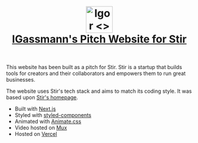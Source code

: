 <h1 align="center">
  <a href="https://igor4stir.com/">
    <img alt="Igor <> Stir" title="Igor <> Stir" src="https://github.com/IGassmann/stir-pitch-website/blob/main/public/apple-icon-144x-144.png" height="72" width="72">
    <br>
    IGassmann's Pitch Website for Stir
  </a>
</h1>
<br>

This website has been built as a pitch for Stir. Stir is a startup that builds tools for creators 
and their collaborators and empowers them to run great businesses.

The website uses Stir's tech stack and aims to match its coding style. It was based upon
[Stir's homepage](https://usestir.com/).

- Built with [Next.js](https://nextjs.org/)
- Styled with [styled-components](https://styled-components.com/)
- Animated with [Animate.css](https://animate.style/)
- Video hosted on [Mux](https://mux.com/)
- Hosted on [Vercel](https://vercel.com/)